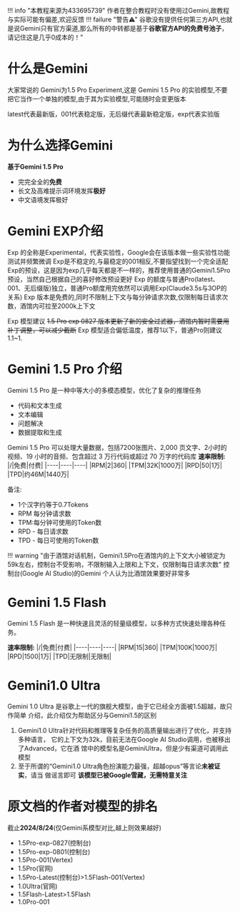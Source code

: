 !!! info "本教程来源为433695739"
    作者在整合教程时没有使用过Gemini,故教程与实际可能有偏差,欢迎反馈
!!! failure "警告⚠"
    谷歌没有提供任何第三方API,也就是说Gemini只有官方渠道,那么所有的中转都是基于**谷歌官方API的免费号池子**，请记住这是几乎0成本的！"

# 什么是Gemini

大家常说的 Gemini为1.5 Pro Experiment,这是 Gemini 1.5 Pro 的实验模型,不要把它当作一个单独的模型,由于其为实验模型,可能随时会变更版本

latest代表最新版，001代表稳定版，无后缀代表最新稳定版，exp代表实验版

# 为什么选择Gemini
**基于Gemini 1.5 Pro**
- 完完全全的**免费**
- 长文及高难提示词环境发挥**极好**
- 中文语境发挥极好

# Gemini EXP介绍
Exp 的全称是Experimental，代表实验性，Google会在该版本做一些实验性功能测试并频繁微调
Exp是不稳定的,与最稳定的001相反,不要指望找到一个完全适配Exp的预设，这是因为exp几乎每天都是不一样的，推荐使用普通的Gemini1.5Pro预设，当然自己根据自己的喜好修改预设更好
Exp 的额度与普通Pro(latest、001、无后缀版)独立，普通Pro额度用完依然可以调用Exp(Claude3.5s与3OP的关系)
Exp 版本是免费的,同时不限制上下文与每分钟请求次数,仅限制每日请求次数，酒馆内可拉至2000k上下文

Exp 模型建议
~~1.5 Pro exp 0827 版本更新了新的安全过滤器，酒馆内暂时需要用补丁调整，可以减少截断~~
Exp 模型适合偏低温度，推荐1以下，普通Pro则建议1.1~1.

# Gemini 1.5 Pro 介绍
Gemini 1.5 Pro 是一种中等大小的多模态模型，优化了复杂的推理任务
- 代码和文本生成
- 文本编辑
- 问题解决
- 数据提取和生成

Gemini 1.5 Pro 可以处理大量数据，包括7200张图片、2,000 页文字、2小时的视频、19 小时的音频、包含超过 3 万行代码或超过 70 万字的代码库
**速率限制:**
|/|免费|付费|
|----|----|----|
|RPM|2|360|
|TPM|32K|1000万|
|RPD|50|1万|
|TPD|约46M|1440万|

备注:
- 1个汉字约等于0.7Tokens
- RPM 每分钟请求数
- TPM:每分钟可使用的Token数
- RPD - 每日请求数
- TPD - 每日可使用的Token数

!!! warning "由于酒馆对话机制，Gemini1.5Pro在酒馆内的上下文大小被锁定为59k左右，控制台不受影响，不限制输入上限和上下文，仅限制每日请求次数"
    控制台(Google AI Studio)的Gemini 个人认为比酒馆效果要好非常多

# Gemini 1.5 Flash

Gemini 1.5 Flash 是一种快速且灵活的轻量级模型，以多种方式快速处理各种任务。

**速率限制:**
|/|免费|付费|
|----|----|----|
|RPM|15|360|
|TPM|100K|1000万|
|RPD|1500|1万|
|TPD|无限制|无限制|

# Gemini1.0 Ultra

Gemini 1.0 Ultra 是谷歌上一代的旗舰大模型，由于它已经全方面被1.5超越，故只作简单
介绍，此介绍仅为帮助区分与Gemini1.5的区别

1. Gemini1.0 Ultra针对代码和推理等复杂任务的高质量输出进行了优化，并支持多种语言，
它的上下文为32k，目前无法在Google AI Studio调用，也被移出了Advanced，它在酒
馆中的模型名是GeminiUltra，但是少有渠道可调用此模型
2. 至于所谓的“Gemini1.0 Ultra角色扮演能力最强，超越opus”等言论**未被证实**，请当
做谣言即可
**该模型已被Google雪藏，无需特意关注**

# 原文档的作者对模型的排名
截止**2024/8/24**(仅Gemini系模型对比,越上则效果越好)
- 1.5Pro-exp-0827(控制台)
- 1.5Pro-exp-0801(控制台)
- 1.5Pro-001(Vertex)
- 1.5Pro(官网)
- 1.5Pro-Latest(控制台)>1.5Flash-001(Vertex)
- 1.0Ultra(官网)
- 1.5Flash-Latest>1.5Flash
- 1.0Pro-001